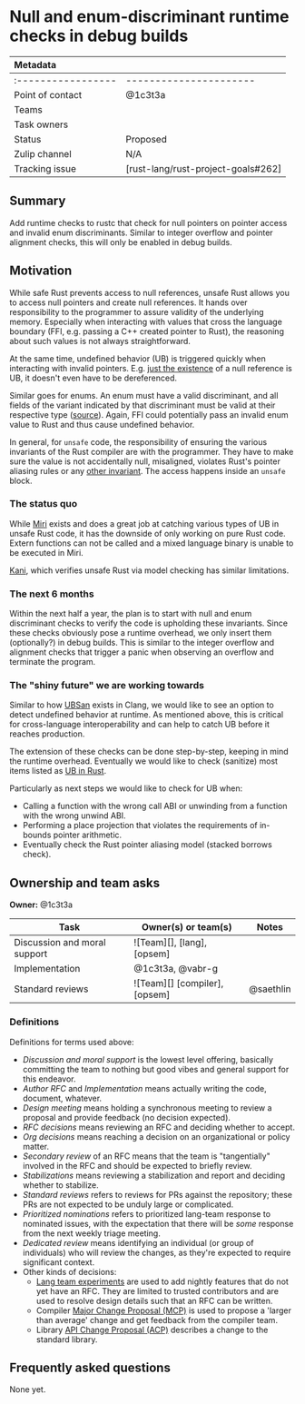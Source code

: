 # Null and enum-discriminant runtime checks in debug builds

| Metadata           |                                    |
| :--                | :--                                |
| :----------------- | ----------------------             |
| Point of contact   | @1c3t3a                            |
| Teams              | <!-- TEAMS WITH ASKS -->           |
| Task owners        | <!-- TASK OWNERS -->               |
| Status             | Proposed                           |
| Zulip channel      | N/A                                |
| Tracking issue     | [rust-lang/rust-project-goals#262] |

## Summary

Add runtime checks to rustc that check for null pointers on pointer access and
invalid enum discriminants. Similar to integer overflow and pointer alignment
checks, this will only be enabled in debug builds.

## Motivation

While safe Rust prevents access to null references, unsafe Rust allows you to
access null pointers and create null references. It hands over responsibility to 
the programmer to assure validity of the underlying memory. Especially when
interacting with values that cross the language boundary (FFI, e.g. passing a
C++ created pointer to Rust), the reasoning about such values is not always
straightforward.

At the same time, undefined behavior (UB) is triggered quickly when interacting
with invalid pointers. E.g. [just the existence](https://lwn.net/Articles/985717/)
of a null reference is UB, it doesn't even have to be dereferenced.

Similar goes for enums. An enum must have a valid discriminant, and all fields
of the variant indicated by that discriminant must be valid at their respective
type ([source](https://doc.rust-lang.org/reference/behavior-considered-undefined.html#invalid-values)).
Again, FFI could potentially pass an invalid enum value to Rust and thus cause
undefined behavior.

In general, for `unsafe` code, the responsibility of ensuring the various
invariants of the Rust compiler are with the programmer. They have to make sure
the value is not accidentally null, misaligned, violates Rust's pointer aliasing
rules or any [other invariant](https://doc.rust-lang.org/reference/behavior-considered-undefined.html).
The access happens inside an `unsafe` block.

### The status quo

While [Miri](https://github.com/rust-lang/miri) exists and does a great job at
catching various types of UB in unsafe Rust code, it has the downside of only 
working on pure Rust code. Extern functions can not be called and a mixed
language binary is unable to be executed in Miri.

[Kani](https://github.com/model-checking/kani), which verifies unsafe Rust via
model checking has similar limitations.

### The next 6 months

Within the next half a year, the plan is to start with null and enum
discriminant checks to verify the code is upholding these invariants. Since
these checks obviously pose a runtime overhead, we only insert them
(optionally?) in debug builds. This is similar to the integer overflow and
alignment checks that trigger a panic when observing an overflow and terminate
the program.

### The "shiny future" we are working towards

Similar to how [UBSan](https://clang.llvm.org/docs/UndefinedBehaviorSanitizer.html)
exists in Clang, we would like to see an option to detect undefined behavior at
runtime. As mentioned above, this is critical for cross-language
interoperability and can help to catch UB before it reaches production.

The extension of these checks can be done step-by-step, keeping in mind the
runtime overhead. Eventually we would like to check (sanitize) most items
listed as [UB in Rust](https://doc.rust-lang.org/reference/behavior-considered-undefined.html).

Particularly as next steps we would like to check for UB when:

- Calling a function with the wrong call ABI or unwinding from a function with
  the wrong unwind ABI.
- Performing a place projection that violates the requirements of in-bounds pointer arithmetic.
- Eventually check the Rust pointer aliasing model (stacked borrows check).

## Ownership and team asks

**Owner:** @1c3t3a

| Task                         | Owner(s) or team(s)           | Notes     |
|------------------------------|-------------------------------|-----------|
| Discussion and moral support | ![Team][], [lang], [opsem]    |           |
| Implementation               | @1c3t3a, @vabr-g              |           |
| Standard reviews             | ![Team][] [compiler], [opsem] | @saethlin |

### Definitions

Definitions for terms used above:

* *Discussion and moral support* is the lowest level offering, basically committing the team to nothing but good vibes and general support for this endeavor.
* *Author RFC* and *Implementation* means actually writing the code, document, whatever.
* *Design meeting* means holding a synchronous meeting to review a proposal and provide feedback (no decision expected).
* *RFC decisions* means reviewing an RFC and deciding whether to accept.
* *Org decisions* means reaching a decision on an organizational or policy matter.
* *Secondary review* of an RFC means that the team is "tangentially" involved in the RFC and should be expected to briefly review.
* *Stabilizations* means reviewing a stabilization and report and deciding whether to stabilize.
* *Standard reviews* refers to reviews for PRs against the repository; these PRs are not expected to be unduly large or complicated.
* *Prioritized nominations* refers to prioritized lang-team response to nominated issues, with the expectation that there will be *some* response from the next weekly triage meeting.
* *Dedicated review* means identifying an individual (or group of individuals) who will review the changes, as they're expected to require significant context.
* Other kinds of decisions:
    * [Lang team experiments](https://lang-team.rust-lang.org/how_to/experiment.html) are used to add nightly features that do not yet have an RFC. They are limited to trusted contributors and are used to resolve design details such that an RFC can be written.
    * Compiler [Major Change Proposal (MCP)](https://forge.rust-lang.org/compiler/mcp.html) is used to propose a 'larger than average' change and get feedback from the compiler team.
    * Library [API Change Proposal (ACP)](https://std-dev-guide.rust-lang.org/development/feature-lifecycle.html) describes a change to the standard library.

## Frequently asked questions

None yet.